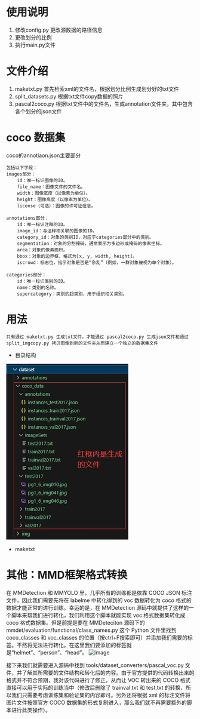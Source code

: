 # 使用说明
1. 修改config.py 更改源数据的路径信息
2. 更改划分的比例
3. 执行main.py文件


# 文件介绍
1. maketxt.py 首先检索xml的文件名，根据划分比例生成划分好的txt文件
2. split_datasets.py 根据txt文件copy数据的照片
3. pascal2coco.py 根据txt文件中的文件名，生成annotation文件夹，其中包含各个划分的json文件


# coco 数据集
coco的annotiaon.json主要部分
```    
包括以下字段：
images部分：
    id：唯一标识图像的ID。
    file_name：图像文件的文件名。
    width：图像宽度（以像素为单位）。
    height：图像高度（以像素为单位）。
    license（可选）：图像的许可证信息。
    
annotations部分：
    id：唯一标识注释的ID。
    image_id：与注释相关联的图像的ID。
    category_id：对象的类别ID，对应于categories部分中的类别。
    segmentation：对象的分割掩码，通常表示为多边形或掩码的像素坐标。
    area：对象的像素面积。    
    bbox：对象的边界框，格式为[x, y, width, height]。
    iscrowd：标志位，指示对象是否是“杂乱”（例如，一群对象被视为单个对象）。
    
categories部分：
    id：唯一标识类别的ID。
    name：类别的名称。
    supercategory：类别的超类别，用于组织相关类别。
```
# 用法
```
只有通过 maketxt.py 生成txt文件，才能通过 pascal2coco.py 生成json文件和通过 split_imgcopy.py 拷贝图像到新的文件夹从而建立一个独立的数据集文件

```
- 目录结构

![目录](/resource/structure.jpg)

- maketxt





# 其他：MMD框架格式转换

在 MMDetection 和 MMYOLO 里，几乎所有的训练都是依靠 COCO JSON 标注文件，因此我们需要先将在 labelme 中转化得到的 voc 数据转化为 coco 格式的数据才能正常的进行训练。幸运的是，在 MMDetection 源码中就提供了这样的一个脚本来帮我们进行转化，我们利用这个脚本就能实现 voc 格式数据集转化成 coco 格式数据集。但是前提是要在 MMDeteciton 源码下的 mmdet/evaluation/functional/class_names.py 这个 Python 文件里找到coco_classes 和 voc_classes 的位置（按ctrl+F搜索即可）并添加我们需要的标签。不然将无法进行转化。在这里我们要添加的标签就是“helmet”、“person”、“head”。
![image](https://github.com/1999luodi/pascaltococo/assets/75122356/3105aee7-344d-4e53-955a-a76e9c1bcd70)

接下来我们就需要进入源码中找到 tools/dataset_converters/pascal_voc.py 文件，并了解其所需要的文件结构和转化后的内容。由于官方提供的代码转换出来的格式并不符合预期，我对该代码进行了修正，从而让 VOC 转出来的 COCO 格式直接可以用于实际的训练当中（修改后删除了 trainval.txt 和 test.txt 的转换，所以我们只需要考虑训练集和验证集的内容即可。另外还将根据 xml 的标注文件将图片文件按照官方 COCO 数据集的形式复制进入，那么我们就不再需要额外的脚本进行此类操作）。


